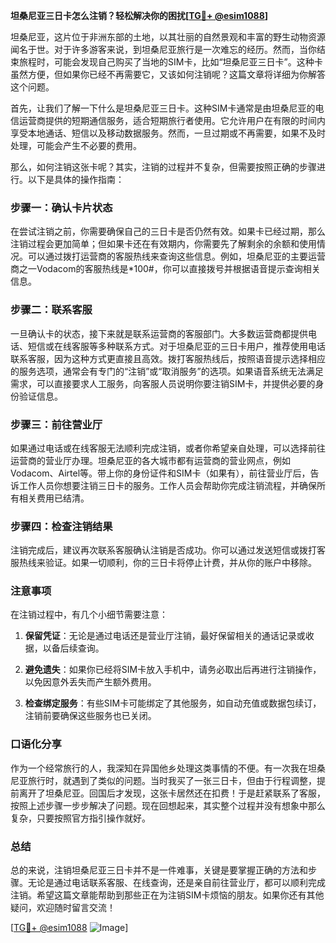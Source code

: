 **坦桑尼亚三日卡怎么注销？轻松解决你的困扰[[TG💪+ @esim1088](https://t.me/s/esim1088)]**

坦桑尼亚，这片位于非洲东部的土地，以其壮丽的自然景观和丰富的野生动物资源闻名于世。对于许多游客来说，到坦桑尼亚旅行是一次难忘的经历。然而，当你结束旅程时，可能会发现自己购买了当地的SIM卡，比如“坦桑尼亚三日卡”。这种卡虽然方便，但如果你已经不再需要它，又该如何注销呢？这篇文章将详细为你解答这个问题。

首先，让我们了解一下什么是坦桑尼亚三日卡。这种SIM卡通常是由坦桑尼亚的电信运营商提供的短期通信服务，适合短期旅行者使用。它允许用户在有限的时间内享受本地通话、短信以及移动数据服务。然而，一旦过期或不再需要，如果不及时处理，可能会产生不必要的费用。

那么，如何注销这张卡呢？其实，注销的过程并不复杂，但需要按照正确的步骤进行。以下是具体的操作指南：

### 步骤一：确认卡片状态

在尝试注销之前，你需要确保自己的三日卡是否仍然有效。如果卡已经过期，那么注销过程会更加简单；但如果卡还在有效期内，你需要先了解剩余的余额和使用情况。可以通过拨打运营商的客服热线来查询这些信息。例如，坦桑尼亚的主要运营商之一Vodacom的客服热线是*100#，你可以直接拨号并根据语音提示查询相关信息。

### 步骤二：联系客服

一旦确认卡的状态，接下来就是联系运营商的客服部门。大多数运营商都提供电话、短信或在线客服等多种联系方式。对于坦桑尼亚的三日卡用户，推荐使用电话联系客服，因为这种方式更直接且高效。拨打客服热线后，按照语音提示选择相应的服务选项，通常会有专门的“注销”或“取消服务”的选项。如果语音系统无法满足需求，可以直接要求人工服务，向客服人员说明你要注销SIM卡，并提供必要的身份验证信息。

### 步骤三：前往营业厅

如果通过电话或在线客服无法顺利完成注销，或者你希望亲自处理，可以选择前往运营商的营业厅办理。坦桑尼亚的各大城市都有运营商的营业网点，例如Vodacom、Airtel等。带上你的身份证件和SIM卡（如果有），前往营业厅后，告诉工作人员你想要注销三日卡的服务。工作人员会帮助你完成注销流程，并确保所有相关费用已结清。

### 步骤四：检查注销结果

注销完成后，建议再次联系客服确认注销是否成功。你可以通过发送短信或拨打客服热线来验证。如果一切顺利，你的三日卡将停止计费，并从你的账户中移除。

### 注意事项

在注销过程中，有几个小细节需要注意：

1. **保留凭证**：无论是通过电话还是营业厅注销，最好保留相关的通话记录或收据，以备后续查询。
   
2. **避免遗失**：如果你已经将SIM卡放入手机中，请务必取出后再进行注销操作，以免因意外丢失而产生额外费用。

3. **检查绑定服务**：有些SIM卡可能绑定了其他服务，如自动充值或数据包续订，注销前要确保这些服务也已关闭。

### 口语化分享

作为一个经常旅行的人，我深知在异国他乡处理这类事情的不便。有一次我在坦桑尼亚旅行时，就遇到了类似的问题。当时我买了一张三日卡，但由于行程调整，提前离开了坦桑尼亚。回国后才发现，这张卡居然还在扣费！于是赶紧联系了客服，按照上述步骤一步步解决了问题。现在回想起来，其实整个过程并没有想象中那么复杂，只要按照官方指引操作就好。

### 总结

总的来说，注销坦桑尼亚三日卡并不是一件难事，关键是要掌握正确的方法和步骤。无论是通过电话联系客服、在线查询，还是亲自前往营业厅，都可以顺利完成注销。希望这篇文章能帮助到那些正在为注销SIM卡烦恼的朋友。如果你还有其他疑问，欢迎随时留言交流！

[[TG💪+ @esim1088](https://t.me/s/esim1088) ![Image](https://i.postimg.cc/4NQfJmqS/Snipaste-2025-05-13-00-14-12.png)]